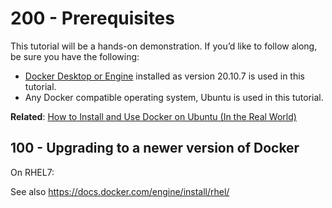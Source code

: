 # 200 - Prerequisites

This tutorial will be a hands-on demonstration. If you’d like to follow along, be sure you have the following:

- [Docker Desktop or Engine](https://docs.docker.com/engine/install/) installed as version 20.10.7 is used in this tutorial.
- Any Docker compatible operating system, Ubuntu is used in this tutorial.

**Related**: [How to Install and Use Docker on Ubuntu (In the Real World)](https://adamtheautomator.com/docker-ubuntu/)

## 100 - Upgrading to a newer version of Docker

On RHEL7:

See also https://docs.docker.com/engine/install/rhel/

